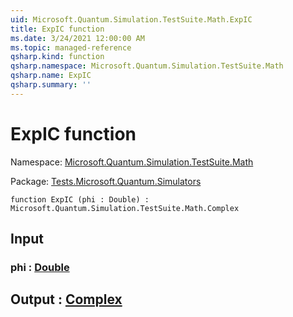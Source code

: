 ```yaml
---
uid: Microsoft.Quantum.Simulation.TestSuite.Math.ExpIC
title: ExpIC function
ms.date: 3/24/2021 12:00:00 AM
ms.topic: managed-reference
qsharp.kind: function
qsharp.namespace: Microsoft.Quantum.Simulation.TestSuite.Math
qsharp.name: ExpIC
qsharp.summary: ''
---
```


# ExpIC function

Namespace: [Microsoft.Quantum.Simulation.TestSuite.Math](xref:Microsoft.Quantum.Simulation.TestSuite.Math)

Package: [Tests.Microsoft.Quantum.Simulators](https://nuget.org/packages/Tests.Microsoft.Quantum.Simulators)




```qsharp
function ExpIC (phi : Double) : Microsoft.Quantum.Simulation.TestSuite.Math.Complex
```


## Input

### phi : [Double](xref:microsoft.quantum.lang-ref.double)





## Output : [Complex](xref:Microsoft.Quantum.Simulation.TestSuite.Math.Complex)


